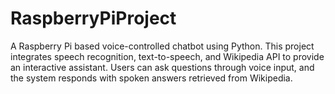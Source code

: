 # RaspberryPiProject
A Raspberry Pi based voice-controlled chatbot using Python. This project integrates speech recognition, text-to-speech, and Wikipedia API to provide an interactive assistant. Users can ask questions through voice input, and the system responds with spoken answers retrieved from Wikipedia.
